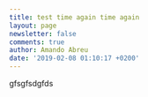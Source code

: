 ```yaml
---
title: test time again time again
layout: page
newsletter: false
comments: true
author: Amando Abreu
date: '2019-02-08 01:10:17 +0200'
---
```

gfsgfsdgfds
